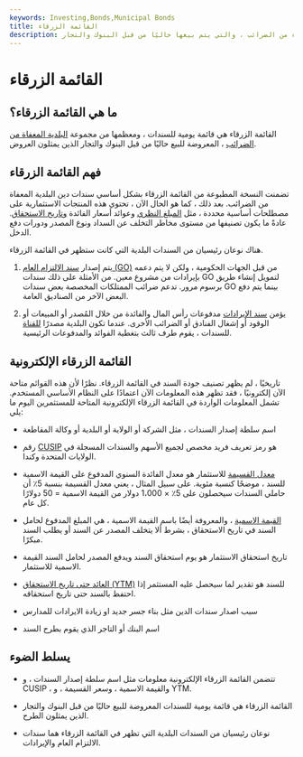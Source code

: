 ```yaml
---
keywords: Investing,Bonds,Municipal Bonds
title: القائمة الزرقاء
description: القائمة الزرقاء هي قائمة يومية للسندات ، ومعظمها من السندات البلدية المعفاة من الضرائب ، والتي يتم بيعها حاليًا من قبل البنوك والتجار.
---
```


# القائمة الزرقاء
## ما هي القائمة الزرقاء؟

القائمة الزرقاء هي قائمة يومية للسندات ، ومعظمها من مجموعة [البلدية المعفاة من الضرائب](/municipalbond) ، المعروضة للبيع حاليًا من قبل البنوك والتجار الذين يمثلون العروض.

## فهم القائمة الزرقاء

تضمنت النسخة المطبوعة من القائمة الزرقاء بشكل أساسي سندات دين البلدية المعفاة من الضرائب. بعد ذلك ، كما هو الحال الآن ، تحتوي هذه المنتجات الاستثمارية على مصطلحات أساسية محددة ، مثل [المبلغ النظري](/notionalprincipalamount) وعوائد أسعار الفائدة [وتاريخ الاستحقاق](/maturitydate). عادةً ما يكون تصنيفها من مستوى مخاطر التخلف عن السداد ونوع المصدر ودورات دفع الدخل.

هناك نوعان رئيسيان من السندات البلدية التي كانت ستظهر في القائمة الزرقاء.

1. يتم إصدار [سند الالتزام العام (GO)](/generalobligationbond) من قبل الجهات الحكومية ، ولكن لا يتم دعمه بإيرادات من مشروع معين. من الأمثلة على ذلك سندات GO لتمويل إنشاء طريق برسوم مرور. تدعم ضرائب الممتلكات المخصصة بعض سندات GO بينما يتم دفع البعض الآخر من الصناديق العامة.

1. يؤمن [سند الإيرادات](/revenuebond) مدفوعات رأس المال والفائدة من خلال المُصدر أو المبيعات أو الوقود أو إشغال الفنادق أو الضرائب الأخرى. عندما تكون البلدية مصدرًا [للقناة](/conduit-issuer) للسندات ، يقوم طرف ثالث بتغطية الفوائد والمدفوعات الرئيسية.

## القائمة الزرقاء الإلكترونية

تاريخيًا ، لم يظهر تصنيف جودة السند في القائمة الزرقاء. نظرًا لأن هذه القوائم متاحة الآن إلكترونيًا ، فقد تظهر هذه المعلومات الآن اعتمادًا على النظام الأساسي المستخدم. تشمل المعلومات الواردة في القائمة الزرقاء الإلكترونية المتاحة للمستثمرين اليوم ما يلي:

- اسم سلطة إصدار السندات ، مثل الشركة أو الولاية أو البلدية أو وكالة المقاطعة

- رقم [CUSIP](/cusipnumber) هو رمز تعريف فريد مخصص لجميع الأسهم والسندات المسجلة في الولايات المتحدة وكندا.

- [معدل القسيمة](/coupon-rate) للاستثمار هو معدل الفائدة السنوي المدفوع على القيمة الاسمية للسند ، موضحًا كنسبة مئوية. على سبيل المثال ، يعني معدل القسيمة بنسبة 5٪ أن حاملي السندات سيحصلون على 5٪ × 1،000 دولار من القيمة الاسمية = 50 دولارًا كل عام.

- [القيمة الاسمية](/facevalue) ، والمعروفة أيضًا باسم القيمة الاسمية ، هي المبلغ المدفوع لحامل السند في تاريخ الاستحقاق ، بشرط ألا يتخلف المصدر عن السند أو يطلب السند مبكرًا.

- تاريخ استحقاق الاستثمار هو يوم استحقاق السند ويدفع المصدر لحامل السند القيمة الاسمية للاستثمار.

- [العائد حتى تاريخ الاستحقاق (YTM)](/yieldtomaturity) للسند هو تقدير لما سيحصل عليه المستثمر إذا احتفظ بالسند حتى تاريخ استحقاقه.

- سبب اصدار سندات الدين مثل بناء جسر جديد او زيادة الايرادات للمدارس

- اسم البنك أو التاجر الذي يقوم بطرح السند

## يسلط الضوء

- تتضمن القائمة الزرقاء الإلكترونية معلومات مثل اسم سلطة إصدار السندات ، و CUSIP ، والقيمة الاسمية ، وسعر القسيمة ، و YTM.

- القائمة الزرقاء هي قائمة يومية للسندات المعروضة للبيع حاليًا من قبل البنوك والتجار الذين يمثلون الطرح.

- نوعان رئيسيان من السندات البلدية التي تظهر في القائمة الزرقاء هما سندات الالتزام العام والإيرادات.

